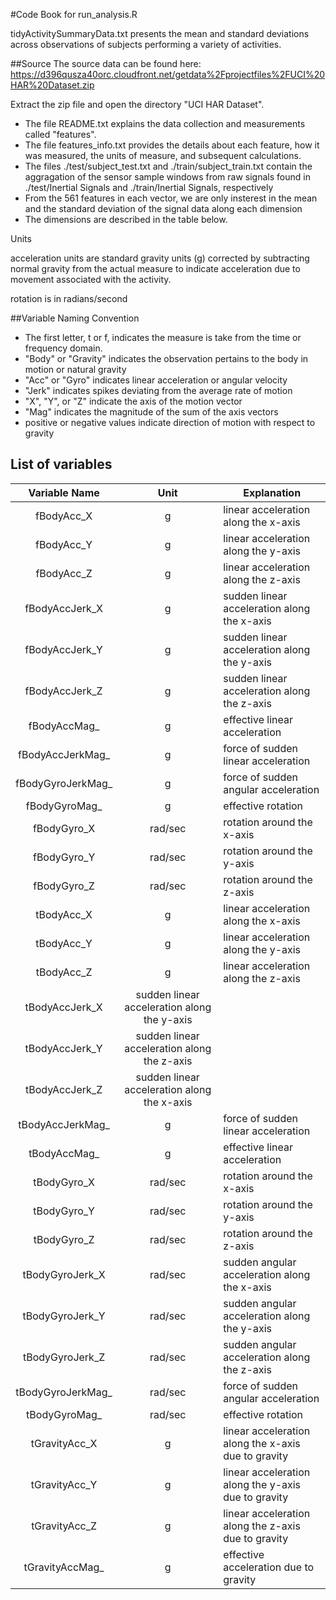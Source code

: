 #Code Book for run_analysis.R

tidyActivitySummaryData.txt presents the mean and standard deviations across observations of subjects performing a variety of activities.

##Source
The source data can be found here:
https://d396qusza40orc.cloudfront.net/getdata%2Fprojectfiles%2FUCI%20HAR%20Dataset.zip

Extract the zip file and open the directory "UCI HAR Dataset".


- The file README.txt explains the data collection and measurements called "features".
- The file features_info.txt provides the details about each feature, how it was measured, the units of measure, and subsequent calculations.
- The files ./test/subject_test.txt and ./train/subject_train.txt contain the aggragation of the sensor sample windows from raw signals found in ./test/Inertial Signals and ./train/Inertial Signals, respectively
- From the 561 features in each vector, we are only insterest in the mean and the standard deviation of the signal data along each dimension
- The dimensions are described in the table below.

Units

acceleration units are standard gravity units (g) corrected by subtracting normal gravity from the actual measure to indicate acceleration due to movement associated with the activity.

rotation is in radians/second

##Variable Naming Convention


- The first letter, t or f, indicates the measure is take from the time or frequency domain.
- "Body" or "Gravity" indicates the observation pertains to the body in motion or natural gravity
- "Acc" or "Gyro" indicates linear acceleration or angular velocity
- "Jerk" indicates spikes deviating from the average rate of motion
- "X", "Y", or "Z" indicate the axis of the motion vector
- "Mag" indicates the magnitude of the sum of the axis vectors
- positive or negative values indicate direction of motion with respect to gravity


## List of variables

| Variable Name | Unit | Explanation | 
| :-----------: | :--: | -------- |
| fBodyAcc_X | g | linear acceleration along the x-axis |
| fBodyAcc_Y | g | linear acceleration along the y-axis |
| fBodyAcc_Z | g | linear acceleration along the z-axis |
| fBodyAccJerk_X | g | sudden linear acceleration along the x-axis |
| fBodyAccJerk_Y | g | sudden linear acceleration along the y-axis |
| fBodyAccJerk_Z | g | sudden linear acceleration along the z-axis |
| fBodyAccMag_ | g | effective linear acceleration |
| fBodyAccJerkMag_ | g | force of sudden linear acceleration |
| fBodyGyroJerkMag_ | g | force of sudden angular acceleration |
| fBodyGyroMag_ | g | effective rotation |
| fBodyGyro_X | rad/sec | rotation around the x-axis |
| fBodyGyro_Y | rad/sec | rotation around the y-axis |
| fBodyGyro_Z | rad/sec | rotation around the z-axis |
| tBodyAcc_X | g | linear acceleration along the x-axis |
| tBodyAcc_Y | g | linear acceleration along the y-axis |
| tBodyAcc_Z | g | linear acceleration along the z-axis |
| tBodyAccJerk_X | sudden linear acceleration along the y-axis |
| tBodyAccJerk_Y | sudden linear acceleration along the z-axis |
| tBodyAccJerk_Z | sudden linear acceleration along the x-axis |
| tBodyAccJerkMag_ | g | force of sudden linear acceleration |
| tBodyAccMag_ | g | effective linear acceleration |
| tBodyGyro_X | rad/sec | rotation around the x-axis |
| tBodyGyro_Y | rad/sec | rotation around the y-axis |
| tBodyGyro_Z | rad/sec | rotation around the z-axis |
| tBodyGyroJerk_X | rad/sec | sudden angular acceleration along the x-axis |
| tBodyGyroJerk_Y | rad/sec | sudden angular acceleration along the y-axis |
| tBodyGyroJerk_Z | rad/sec | sudden angular acceleration along the z-axis |
| tBodyGyroJerkMag_ | rad/sec | force of sudden angular acceleration |
| tBodyGyroMag_ | rad/sec | effective rotation |
| tGravityAcc_X | g | linear acceleration along the x-axis due to gravity |
| tGravityAcc_Y | g | linear acceleration along the y-axis due to gravity |
| tGravityAcc_Z | g | linear acceleration along the z-axis due to gravity |
| tGravityAccMag_ | g | effective acceleration due to gravity |

